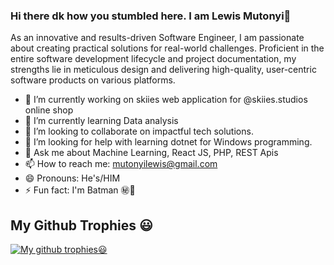 ### Hi there dk how you stumbled here. I am Lewis Mutonyi👋

As an innovative and results-driven Software Engineer, I am passionate about creating practical solutions for real-world challenges. Proficient in the entire software development lifecycle and project documentation, my strengths lie in meticulous design and delivering high-quality, user-centric software products on various platforms.


<!--
**MutonyiLewis/MutonyiLewis** is a ✨ _special_ ✨ repository because its `README.md` (this file) appears on your GitHub profile.
-->


- 🔭 I’m currently working on skiies web application for @skiies.studios online shop 
- 🌱 I’m currently learning Data analysis
- 👯 I’m looking to collaborate on impactful tech solutions. 
- 🤔 I’m looking for help with learning dotnet for Windows programming. 
- 💬 Ask me about Machine Learning, React JS, PHP, REST Apis 
- 📫 How to reach me: mutonyilewis@gmail.com
- 😄 Pronouns: He's/HIM
- ⚡ Fun fact: I'm Batman ㊙️🙊

## My Github Trophies 😃
[![My github trophies😃](https://github-profile-trophy.vercel.app/?username=MutonyiLewis&columns=3&theme=onedark)](https://github.com/ryo-ma/github-profile-trophy)

